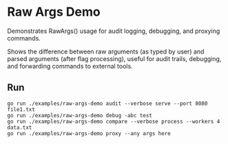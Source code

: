 # Raw Args Demo

Demonstrates RawArgs() usage for audit logging, debugging, and proxying commands.

Shows the difference between raw arguments (as typed by user) and parsed arguments (after flag processing), useful for audit trails, debugging, and forwarding commands to external tools.

## Run

```
go run ./examples/raw-args-demo audit --verbose serve --port 8080 file1.txt
go run ./examples/raw-args-demo debug -abc test
go run ./examples/raw-args-demo compare --verbose process --workers 4 data.txt
go run ./examples/raw-args-demo proxy --any args here
```
